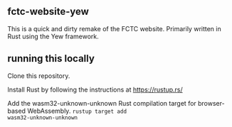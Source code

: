 fctc-website-yew
----------------

This is a quick and dirty remake of the FCTC website.  Primarily written in Rust using the Yew framework.

running this locally
--------------------

Clone this repository.

Install Rust by following the instructions at https://rustup.rs/

Add the wasm32-unknown-unknown Rust compilation target for browser-based WebAssembly.
<code>rustup target add wasm32-unknown-unknown</code>


